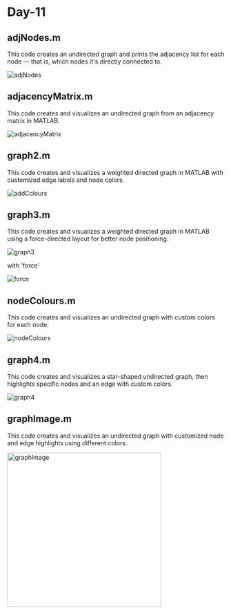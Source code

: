 # Day-11

## adjNodes.m

This code creates an undirected graph and prints the adjacency list for each node — that is, which nodes it's directly connected to.

![adjNodes](https://github.com/user-attachments/assets/0469a5e7-b9be-4b0f-ad4c-52dd33b3ba90)

## adjacencyMatrix.m

This code creates and visualizes an undirected graph from an adjacency matrix in MATLAB.

![adjacencyMatrix](https://github.com/user-attachments/assets/f04eb414-145c-454c-a3d6-db2436383841)


## graph2.m

This code creates and visualizes a weighted directed graph in MATLAB with customized edge labels and node colors.

![addColours](https://github.com/user-attachments/assets/63989191-04c5-41c7-b1a2-e8281be59330)

## graph3.m

This code creates and visualizes a weighted directed graph in MATLAB using a force-directed layout for better node positioning.

![graph3](https://github.com/user-attachments/assets/2abda5be-4f05-4663-bc76-2dbb657f7b1e)

with 'force'

![force](https://github.com/user-attachments/assets/323d630a-eb6f-4283-9325-c0fe2aa264c3)

## nodeColours.m

This code creates and visualizes an undirected graph with custom colors for each node.

![nodeColours](https://github.com/user-attachments/assets/ee6a605a-8fa8-4ab8-9072-9880dd89cbf0)

## graph4.m

This code creates and visualizes a star-shaped undirected graph, then highlights specific nodes and an edge with custom colors.

![graph4](https://github.com/user-attachments/assets/da2d07d2-9ab3-4ca2-bb16-810c6250fbe1)

## graphImage.m

This code creates and visualizes an undirected graph with customized node and edge highlights using different colors.

<img width="357" alt="graphImage" src="https://github.com/user-attachments/assets/eda9962c-7b45-4340-8ec9-e968de646bc3" />












